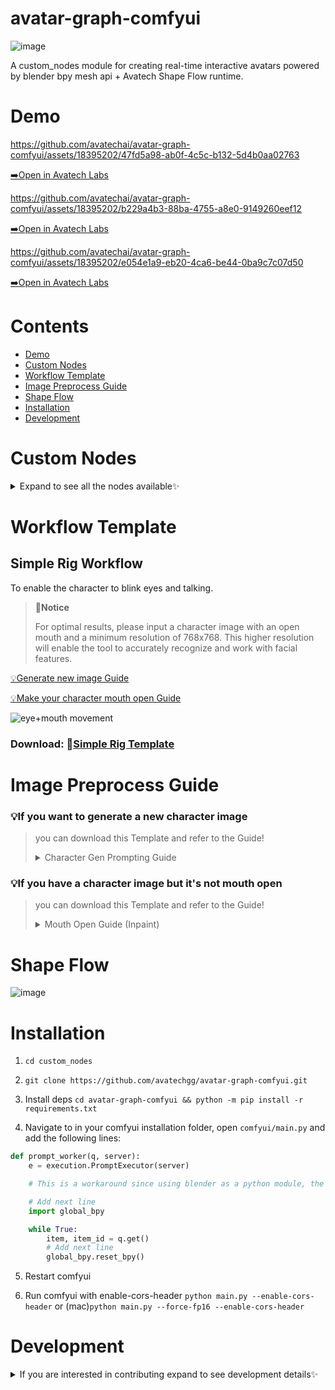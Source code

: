 # avatar-graph-comfyui

![image](https://github.com/avatechai/avatar-graph-comfyui/assets/18395202/201a005b-7e00-4671-85a1-54937bf0704e)

A custom_nodes module for creating real-time interactive avatars powered by blender bpy mesh api + Avatech Shape Flow runtime.

# Demo

https://github.com/avatechai/avatar-graph-comfyui/assets/18395202/47fd5a98-ab0f-4c5c-b132-5d4b0aa02763

 [➡️Open in Avatech Labs]()

https://github.com/avatechai/avatar-graph-comfyui/assets/18395202/b229a4b3-88ba-4755-a8e0-9149260eef12

 [➡️Open in Avatech Labs]()

https://github.com/avatechai/avatar-graph-comfyui/assets/18395202/e054e1a9-eb20-4ca6-be44-0ba9c7c07d50

 [➡️Open in Avatech Labs]()

# Contents
- [Demo](#demo)
- [Custom Nodes](custom-nodes)
- [Workflow Template](workflow-template)
- [Image Preprocess Guide](#image-preprocess-guide)
- [Shape Flow](#shape-flow)
- [Installation](#installation)
- [Development](#development)

# Custom Nodes

<details>
<summary> Expand to see all the nodes available✨</summary>

| Preview                                                                                                                                     | Node Name                  | Description                                                                                           |
| ------------------------------------------------------------------------------------------------------------------------------------------- | -------------------------- | ----------------------------------------------------------------------------------------------------- |
| ![CleanShot 2023-09-26 at 15 42 46](https://github.com/avatechai/avatar-graph-comfyui/assets/18395202/8aabeba8-5450-4d39-8203-e91f9ab47190) | Segmentation (SAM)         | Integrative SAM node allowing you to directly select and create multiple image segment output.        |
| ![CleanShot 2023-09-26 at 15 44 01](https://github.com/avatechai/avatar-graph-comfyui/assets/18395202/40740d25-9411-4cd3-a6c0-8b9008bca41c) | Create Mesh Layer          | Create a mesh object from the input images (usually a segmented part of the entire image)             |
| ![CleanShot 2023-09-26 at 15 44 29](https://github.com/avatechai/avatar-graph-comfyui/assets/18395202/ba7afbc5-9cd5-4f97-9614-f71133f5783e) | Join Meshes                | Combine multiple meshes into a single mesh object                                                     |
| ![CleanShot 2023-09-26 at 15 48 26](https://github.com/avatechai/avatar-graph-comfyui/assets/18395202/ab4f259c-89a7-4f51-bc54-fd179e252073) | Mesh Modify Shape Key      | Given shape key name & target vertex_group, modify the vertex / all vertex’s transform                |
| ![CleanShot 2023-09-26 at 16 38 51](https://github.com/avatechai/avatar-graph-comfyui/assets/18395202/abfdd801-0387-4c5d-9c11-6c23337ff1dd) | Create Shape Flow          | Create runtime shape flow graph, allowing interactive inputs affecting shape keys value in runtime    |
| ![CleanShot 2023-09-26 at 17 01 51](https://github.com/avatechai/avatar-graph-comfyui/assets/18395202/cb7155be-fb31-49f8-a24a-d001a1484ea7) | Match Texture Aspect Ratio | Since the mesh is created in 1:1 aspect ratio, a re-scale is needed at the end of the operation       |
| ![CleanShot 2023-09-26 at 17 11 44](https://github.com/avatechai/avatar-graph-comfyui/assets/18395202/4b9c0cf5-0497-47bf-8e06-5a3370084c11) | Plane Texture Unwrap       | Will perform mesh face fill and UV Cube project on the target plane mesh, scaled to bounds.           |
| ![CleanShot 2023-09-26 at 16 37 54](https://github.com/avatechai/avatar-graph-comfyui/assets/18395202/6a9a8bb4-05ec-4a2e-98bf-194b6af3a62a) | Avatar Main Output         | The primary output of the .ava file. The embeded Avatar View will auto update with this node's output |
</details>

# Workflow Template

## Simple Rig Workflow
To enable the character to blink eyes and talking.

> **🎯Notice**
> 
> For optimal results, please input a character image with an open mouth and a minimum resolution of 768x768. This higher resolution will enable the tool to accurately recognize and work with facial features.

[💡Generate new image Guide](#character-gen-prompting-guide)

[💡Make your character mouth open Guide](#mouth-open-guide-inpaint)

![eye+mouth movement](https://github.com/avatechai/avatar-graph-comfyui/assets/18395202/8a237b9d-05fc-4e4a-b802-6465911f0d77)

### Download: 📂[Simple Rig Template](https://github.com/avatechai/avatar-graph-comfyui/blob/main/workflow_templates/SimpleEye+MouthMovement.json)
    

# Image Preprocess Guide

### 💡If you want to generate a new character image
> you can download this Template and refer to the Guide!
> <details> 
> <summary> Character Gen Prompting Guide </summary>
>
> # Character Gen Prompting Guide
>> **🎯Notice**
>> 
>> We need a character image with an open mouth and enable the tool to easily recognize facial features, so please add to the prompt:
>>
>> ```looking at viewer, detailed face, open mouth, [smile], solo,eye-level angle```
>  
>![image](https://github.com/avatechai/avatar-graph-comfyui/assets/48451938/acea9933-359b-4398-8d2a-582bf02bef99)
> 
> ### Download: 📂[Character Gen Template](https://github.com/avatechai/avatar-graph-comfyui/blob/main/workflow_templates/SimpleCharacterGen.json)
> Feel free to change any checkpoint model that suits your needs.
>  
> </details>

### 💡If you have a character image but it's not mouth open
> you can download this Template and refer to the Guide!
> <details> 
> <summary> Mouth Open Guide (Inpaint) </summary>
>
> # Mouth Open Guide (Inpaint)
> To maintain consistency with the base image, it is recommended to utilize a checkpoint model that aligns with its style.
>
> ![inpaint_workflow](https://github.com/avatechai/avatar-graph-comfyui/assets/48451938/d11d840b-7ea6-4b47-bc26-a2af7c8c27a5)
>
> ### Download: 📂[MouthOpen Template](https://github.com/avatechai/avatar-graph-comfyui/blob/main/workflow_templates/MouthOpen_(inpaint).json)
>
> ### Inpaint Demonstration 
>
> https://github.com/avatechai/avatar-graph-comfyui/assets/48451938/ff48c3d9-7292-4505-8993-8f117cee34ff
> 
> ### Recommend Checkpoint Model List 
> 
> ##### Anime Style SD1.5
>- https://civitai.com/models/35960/flat-2d-animerge
>- https://civitai.com/models/24149/mistoonanime
>- https://civitai.com/models/22364/kizuki-anime-hentai-checkpoint
>##### Realistic Style SD1.5
>- https://civitai.com/models/4201/realistic-vision-v51
>- https://civitai.com/models/49463/am-i-real
>- https://civitai.com/models/43331/majicmix-realistic
> 
> </details>

# Shape Flow
![image](https://github.com/avatechai/avatar-graph-comfyui/assets/18395202/a834e535-4f87-4b77-81a6-435e3a67ca4a)

# Installation

1. `cd custom_nodes`

2. `git clone https://github.com/avatechgg/avatar-graph-comfyui.git`

3. Install deps `cd avatar-graph-comfyui && python -m pip install -r requirements.txt`

4. Navigate to in your comfyui installation folder, open `comfyui/main.py` and add the following lines:
```py
def prompt_worker(q, server):
    e = execution.PromptExecutor(server)

    # This is a workaround since using blender as a python module, the bpy module has to be imported after in the custom thread, otherwise it will cause a segfault if imported in the custom nodes.

    # Add next line
    import global_bpy

    while True:
        item, item_id = q.get()
        # Add next line
        global_bpy.reset_bpy()
```

5. Restart comfyui

6. Run comfyui with enable-cors-header `python main.py --enable-cors-header` or (mac)`python main.py --force-fp16 --enable-cors-header`

# Development

<details>
<summary> If you are interested in contributing expand to see development details✨ </summary>


For comfyui frontend extension, frontend js located at `avatar-graph-comfyui/js`

Web stack used: [vanjs](https://github.com/vanjs-org/van) [tailwindcss](https://github.com/tailwindlabs/tailwindcss)

## Install deps

```
pnpm i
```

Run the dev command to start the tailwindcss watcher

```
pnpm dev
```

For each changes, simply refresh the comfyui page to see the changes.

<details>
<summary>p.s. For tailwind autocomplete, add the following to your vscode settings.json.</summary>
    
```json
{
    "tailwindCSS.experimental.classRegex": [
        ["class\\s?:\\s?([\\s\\S]*)", "(?:\"|')([^\"']*)(?:\"|')"]
    ]
}
```

</details>

</details>


